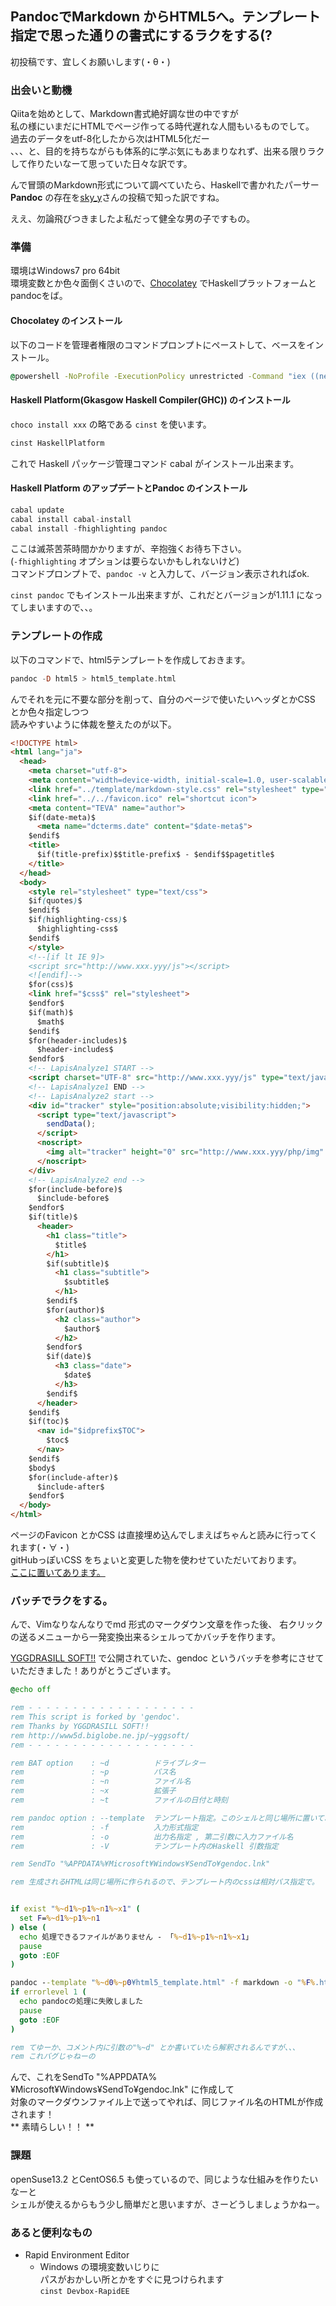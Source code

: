 ## PandocでMarkdown からHTML5へ。テンプレート指定で思った通りの書式にするラクをする(?

初投稿です、宜しくお願いします(・θ・)

### 出会いと動機

Qiitaを始めとして、Markdown書式絶好調な世の中ですが  
私の様にいまだにHTMLでページ作ってる時代遅れな人間もいるものでして。  
過去のデータをutf-8化したから次はHTML5化だー  
、、、と、目的を持ちながらも体系的に学ぶ気にもあまりなれず、出来る限りラクして作りたいなーて思っていた日々な訳です。

んで冒頭のMarkdown形式について調べていたら、Haskellで書かれたパーサー **Pandoc** の存在を[sky_y](http://qiita.com/sky_y/items/80bcd0f353ef5b8980ee)さんの投稿で知った訳ですね。  

ええ、勿論飛びつきましたよ私だって健全な男の子ですもの。

### 準備
環境はWindows7 pro 64bit  
環境変数とか色々面倒くさいので、[Chocolatey](https://chocolatey.org/) でHaskellプラットフォームとpandocをば。

#### Chocolatey のインストール
以下のコードを管理者権限のコマンドプロンプトにペーストして、ベースをインストール。
```bat
@powershell -NoProfile -ExecutionPolicy unrestricted -Command "iex ((new-object net.webclient).DownloadString('https://chocolatey.org/install.ps1'))" && SET PATH=%PATH%;%ALLUSERSPROFILE%\chocolatey\bin
```


#### Haskell Platform(Gkasgow Haskell Compiler(GHC)) のインストール
`choco install xxx` の略である `cinst` を使います。
```bat
cinst HaskellPlatform
```
これで Haskell パッケージ管理コマンド cabal がインストール出来ます。


#### Haskell Platform のアップデートとPandoc のインストール
```Haskell
cabal update
cabal install cabal-install
cabal install -fhighlighting pandoc
```

ここは滅茶苦茶時間かかりますが、辛抱強くお待ち下さい。  
(`-fhighlighting` オプションは要らないかもしれないけど)  
コマンドプロンプトで、`pandoc -v` と入力して、バージョン表示されればok.

`cinst pandoc` でもインストール出来ますが、これだとバージョンが1.11.1 になってしまいますので、、。

### テンプレートの作成

以下のコマンドで、html5テンプレートを作成しておきます。
```haskell
pandoc -D html5 > html5_template.html
```

んでそれを元に不要な部分を削って、自分のページで使いたいヘッダとかCSS とか色々指定しつつ  
読みやすいように体裁を整えたのが以下。

```html
<!DOCTYPE html>
<html lang="ja">
  <head>
    <meta charset="utf-8">
    <meta content="width=device-width, initial-scale=1.0, user-scalable=yes" name="viewport">
    <link href="../template/markdown-style.css" rel="stylesheet" type="text/css">
    <link href="../../favicon.ico" rel="shortcut icon">
    <meta content="TEVA" name="author">
    $if(date-meta)$
      <meta name="dcterms.date" content="$date-meta$">
    $endif$
    <title>
      $if(title-prefix)$$title-prefix$ - $endif$$pagetitle$
    </title>
  </head>
  <body>
    <style rel="stylesheet" type="text/css">
    $if(quotes)$
    $endif$
    $if(highlighting-css)$
      $highlighting-css$
    $endif$
    </style>
    <!--[if lt IE 9]>
    <script src="http://www.xxx.yyy/js"></script>
    <![endif]-->
    $for(css)$
    <link href="$css$" rel="stylesheet">
    $endfor$
    $if(math)$ 
      $math$
    $endif$
    $for(header-includes)$
      $header-includes$ 
    $endfor$ 
    <!-- LapisAnalyze1 START -->
    <script charset="UTF-8" src="http://www.xxx.yyy/js" type="text/javascript"></script>
    <!-- LapisAnalyze1 END -->
    <!-- LapisAnalyze2 start -->
    <div id="tracker" style="position:absolute;visibility:hidden;">
      <script type="text/javascript">
        sendData();
      </script>
      <noscript>
        <img alt="tracker" height="0" src="http://www.xxx.yyy/php/img" width="0" height="0">
      </noscript>
    </div>
    <!-- LapisAnalyze2 end -->
    $for(include-before)$ 
      $include-before$
    $endfor$
    $if(title)$
      <header>
        <h1 class="title">
          $title$
        </h1>
        $if(subtitle)$
          <h1 class="subtitle">
            $subtitle$
          </h1>
        $endif$
        $for(author)$
          <h2 class="author">
            $author$
          </h2>
        $endfor$
        $if(date)$
          <h3 class="date">
            $date$
          </h3>
        $endif$
      </header>
    $endif$
    $if(toc)$
      <nav id="$idprefix$TOC">
        $toc$
      </nav>
    $endif$
    $body$
    $for(include-after)$
      $include-after$
    $endfor$
  </body>
</html>
```

ページのFavicon とかCSS は直接埋め込んでしまえばちゃんと読みに行ってくれます(・∀・)  
gitHubっぽいCSS をちょいと変更した物を使わせていただいております。  
[ここに置いてあります。](https://gist.github.com/TEVASAKI/9c9da230a6a9f2cda9ce)

### バッチでラクをする。

んで、Vimなりなんなりでmd 形式のマークダウン文章を作った後、
右クリックの送るメニューから一発変換出来るシェルってかバッチを作ります。  

[YGGDRASILL SOFT!!](http://www5d.biglobe.ne.jp/~yggsoft/) で公開されていた、gendoc というバッチを参考にさせていただきました！ありがとうございます。

```bat
@echo off

rem - - - - - - - - - - - - - - - - - - -
rem This script is forked by 'gendoc'.
rem Thanks by YGGDRASILL SOFT!!
rem http://www5d.biglobe.ne.jp/~yggsoft/
rem - - - - - - - - - - - - - - - - - - -

rem BAT option    : ~d          ドライブレター
rem               : ~p          パス名
rem               : ~n          ファイル名
rem               : ~x          拡張子
rem               : ~t          ファイルの日付と時刻

rem pandoc option : --template  テンプレート指定。このシェルと同じ場所に置いておく必要がある
rem               : -f          入力形式指定
rem               : -o          出力名指定 , 第二引数に入力ファイル名
rem               : -V          テンプレート内のHaskell 引数指定

rem SendTo "%APPDATA%¥Microsoft¥Windows¥SendTo¥gendoc.lnk"

rem 生成されるHTMLは同じ場所に作られるので、テンプレート内のcssは相対パス指定で。


if exist "%~d1%~p1%~n1%~x1" (
  set F=%~d1%~p1%~n1
) else (
  echo 処理できるファイルがありません - 「%~d1%~p1%~n1%~x1」
  pause
  goto :EOF
)

pandoc --template "%~d0%~p0¥html5_template.html" -f markdown -o "%F%.html" "%F%%~x1"  -V pagetitle="%~n1" -V date-meta="%~t1"
if errorlevel 1 (
  echo pandocの処理に失敗しました
  pause
  goto :EOF
)

rem てゆーか、コメント内に引数の"%~d" とか書いていたら解釈されるんですが、、、
rem これバグじゃねーの
```

んで、これをSendTo "%APPDATA%¥Microsoft¥Windows¥SendTo¥gendoc.lnk" に作成して  
対象のマークダウンファイル上で送ってやれば、同じファイル名のHTMLが作成されます！  
** 素晴らしい！！ **

### 課題
openSuse13.2 とCentOS6.5 も使っているので、同じような仕組みを作りたいなーと  
シェルが使えるからもう少し簡単だと思いますが、さーどうしましょうかねー。

### あると便利なもの
+ Rapid Environment Editor
    + Windows の環境変数いじりに  
      パスがおかしい所とかをすぐに見つけられます  
      `cinst Devbox-RapidEE`

